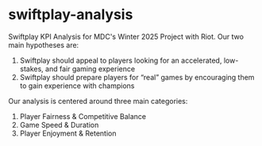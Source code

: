 # swiftplay-analysis
Swiftplay KPI Analysis for MDC's Winter 2025 Project with Riot. Our two main hypotheses are:
1. Swiftplay should appeal to players looking for an accelerated, low-stakes, and fair gaming experience
2. Swiftplay should prepare players for “real” games by encouraging them to gain experience with champions

Our analysis is centered around three main categories:
1. Player Fairness & Competitive Balance
2. Game Speed & Duration
3. Player Enjoyment & Retention
